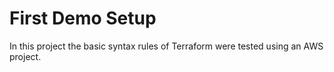 # First Demo Setup
In this project the basic syntax rules of Terraform were tested using an AWS project.
